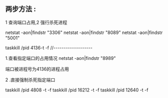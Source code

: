 ## 两步方法 :  
1 查询端口占用,2 强行杀死进程

netstat -aon|findstr "3306"
netstat -aon|findstr "8089"
netstat -aon|findstr "5001"

taskkill /pid 4136-t -f
//-------------------

1.查看指定端口的占用情况
netstat -aon|findstr "8989"


端口被进程号为4136的进程占用

2 .直接强制杀死指定端口

taskkill /pid 4808 -t -f
taskkill /pid 16212 -t -f
taskkill /pid 12640 -t -f
